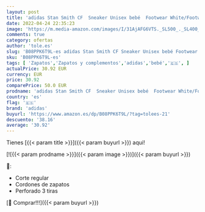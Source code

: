 ```yaml
---
layout: post
title: 'adidas Stan Smith CF  Sneaker Unisex bebé  Footwear White/Footwear White/Silver Metallic  25 EU'
date: 2022-04-24 22:35:23
image: 'https://m.media-amazon.com/images/I/31AjAFG6VTS._SL500_._SL400_.jpg'
comments: true
category: ofertas
author: 'tole.es'
slug: 'B08PPK6T9L-es adidas Stan Smith CF Sneaker Unisex bebé Footwear...'
sku: 'B08PPK6T9L-es'
tags: [ 'Zapatos','Zapatos y complementos','adidas','bebé','🇪🇸', ]
actualPrice: 30.92 EUR
currency: EUR
price: 30.92
comparePrice: 50.0 EUR
prodname: 'adidas Stan Smith CF  Sneaker Unisex bebé  Footwear White/Footwear White/Silver Metallic  25 EU'
country: 'es'
flag: '🇪🇸'
brand: 'adidas'
buyurl: 'https://www.amazon.es/dp/B08PPK6T9L/?tag=tolees-21'
descuento: '38.16'
average: '30.92'
---
```


Tienes [{{< param title >}}]({{< param buyurl >}}) aqui!

[![{{< param prodname >}}]({{< param image >}})]({{< param buyurl >}})

🔎:

- Corte regular
- Cordones de zapatos
- Perforado 3 tiras

[🛒 Comprar!!!]({{< param buyurl >}})
